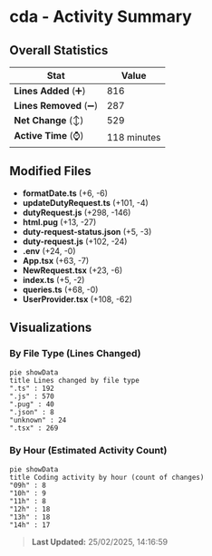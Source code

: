 # cda - Activity Summary 

## Overall Statistics

| Stat                   | Value                                                             |
| ---------------------- | ----------------------------------------------------------------- |
| **Lines Added** (➕)   | 816                                          |
| **Lines Removed** (➖) | 287                                        |
| **Net Change** (↕)    | 529                |
| **Active Time** (⌚)   | 118 minutes |


## Modified Files
- **formatDate.ts** (+6, -6)
- **updateDutyRequest.ts** (+101, -4)
- **dutyRequest.js** (+298, -146)
- **html.pug** (+13, -27)
- **duty-request-status.json** (+5, -3)
- **duty-request.js** (+102, -24)
- **.env** (+24, -0)
- **App.tsx** (+63, -7)
- **NewRequest.tsx** (+23, -6)
- **index.ts** (+5, -2)
- **queries.ts** (+68, -0)
- **UserProvider.tsx** (+108, -62)

## Visualizations

### By File Type (Lines Changed)

```mermaid
pie showData
title Lines changed by file type
".ts" : 192
".js" : 570
".pug" : 40
".json" : 8
"unknown" : 24
".tsx" : 269
```

### By Hour (Estimated Activity Count)

```mermaid
pie showData
title Coding activity by hour (count of changes)
"09h" : 8
"10h" : 9
"11h" : 8
"12h" : 18
"13h" : 18
"14h" : 17
```


> **Last Updated:** 25/02/2025, 14:16:59